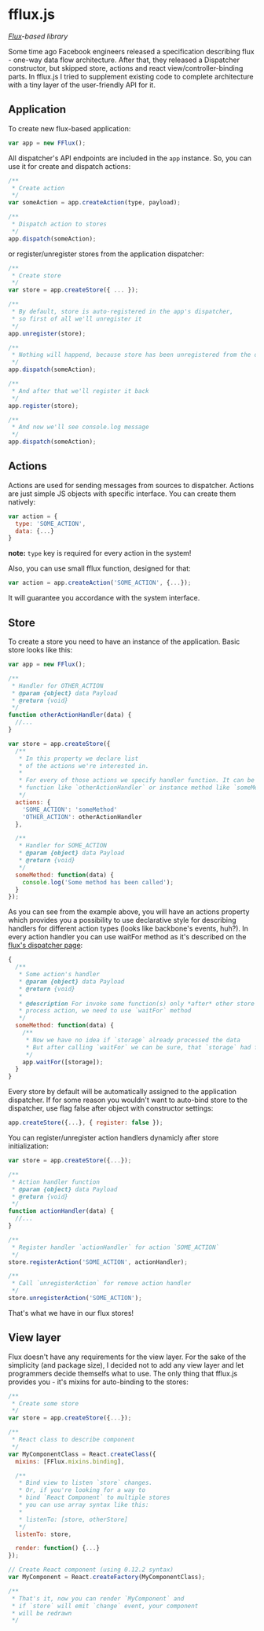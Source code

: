 fflux.js
==========
*[Flux](https://facebook.github.io/flux/)-based library*

Some time ago Facebook engineers released a specification describing flux - one-way data flow architecture. After that, they released a Dispatcher constructor, but skipped store, actions and react view/controller-binding parts. In fflux.js I tried to supplement existing code to complete architecture with a tiny layer of the user-friendly API for it.

Application
-----------

To create new flux-based application:

```javascript
var app = new FFlux();
```

All dispatcher's API endpoints are included in the <code>app</code> instance. So, you can use it for create and dispatch actions:

```javascript
/**
 * Create action
 */
var someAction = app.createAction(type, payload);

/**
 * Dispatch action to stores
 */
app.dispatch(someAction);
```

or register/unregister stores from the application dispatcher:

```javascript
/**
 * Create store
 */
var store = app.createStore({ ... });

/**
 * By default, store is auto-registered in the app's dispatcher,
 * so first of all we'll unregister it
 */
app.unregister(store);

/**
 * Nothing will happend, because store has been unregistered from the dispatcher
 */
app.dispatch(someAction);

/**
 * And after that we'll register it back
 */
app.register(store);

/**
 * And now we'll see console.log message
 */
app.dispatch(someAction);
```

Actions
-------

Actions are used for sending messages from sources to dispatcher. Actions are just simple JS objects with specific interface. You can create them natively:

```javascript
var action = {
  type: 'SOME_ACTION',
  data: {...}
}
```

**note:** `type` key is required for every action in the system!

Also, you can use small fflux function, designed for that:

```javascript
var action = app.createAction('SOME_ACTION', {...});
```
It will guarantee you accordance with the system interface.


Store
-----

To create a store you need to have an instance of the application. Basic store looks like this:

```javascript
var app = new FFlux();

/**
 * Handler for OTHER_ACTION
 * @param {object} data Payload
 * @return {void}
 */
function otherActionHandler(data) {
  //...
}

var store = app.createStore({
  /**
   * In this property we declare list
   * of the actions we're interested in.
   *
   * For every of those actions we specify handler function. It can be independent
   * function like `otherActionHandler` or instance method like `someMethod`
   */
  actions: {
    'SOME_ACTION': 'someMethod'
    'OTHER_ACTION': otherActionHandler
  },

  /**
   * Handler for SOME_ACTION
   * @param {object} data Payload
   * @return {void}
   */
  someMethod: function(data) {
    console.log('Some method has been called');
  }
});
```

As you can see from the example above, you will have an actions property which provides you a possibility to use declarative style for describing handlers for different action types (looks like backbone's events, huh?). In every action handler you can use waitFor method as it's described on the [flux's dispatcher page](http://facebook.github.io/flux/docs/dispatcher.html#content):

```javascript
{
  /**
   * Some action's handler
   * @param {object} data Payload
   * @return {void}
   *
   * @description For invoke some function(s) only *after* other store
   * process action, we need to use `waitFor` method
   */
  someMethod: function(data) {
    /**
     * Now we have no idea if `storage` already processed the data
     * But after calling `waitFor` we can be sure, that `storage` had finished processing
     */
    app.waitFor([storage]);
  }
}
```

Every store by default will be automatically assigned to the application dispatcher. If for some reason you wouldn't want to auto-bind store to the dispatcher, use flag false after object with constructor settings:

```javascript
app.createStore({...}, { register: false });
```

You can register/unregister action handlers dynamicly after store initialization:

```javascript
var store = app.createStore({...});

/**
 * Action handler function
 * @param {object} data Payload
 * @return {void}
 */
function actionHandler(data) {
  //...
}

/**
 * Register handler `actionHandler` for action `SOME_ACTION`
 */
store.registerAction('SOME_ACTION', actionHandler);

/**
 * Call `unregisterAction` for remove action handler
 */
store.unregisterAction('SOME_ACTION');
```

That's what we have in our flux stores!

View layer
------------------------------------------
Flux doesn't have any requirements for the view layer.
For the sake of the simplicity (and package size), I decided not to add any view layer and let programmers decide themselfs what to use. The only thing that fflux.js provides you - it's mixins for auto-binding to the stores:

```javascript
/**
 * Create some store
 */
var store = app.createStore({...});

/**
 * React class to describe component
 */
var MyComponentClass = React.createClass({
  mixins: [FFlux.mixins.binding],

  /**
   * Bind view to listen `store` changes.
   * Or, if you're looking for a way to 
   * bind `React Component` to multiple stores
   * you can use array syntax like this:
   * 
   * listenTo: [store, otherStore]
   */
  listenTo: store,

  render: function() {...}
});

// Create React component (using 0.12.2 syntax)
var MyComponent = React.createFactory(MyComponentClass);

/**
 * That's it, now you can render `MyComponent` and
 * if `store` will emit `change` event, your component
 * will be redrawn
 */
``` 